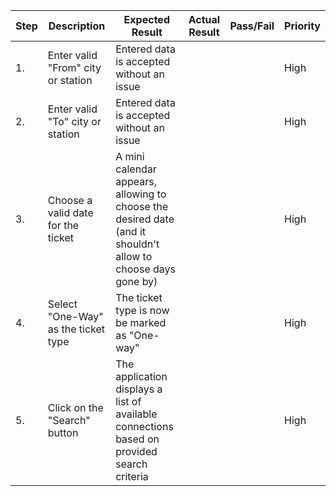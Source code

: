 | Step         | Description            | Expected Result | Actual Result | Pass/Fail | Priority |
|--------------|------------------------|-----------------|---------------|-----------|----------|
| 1.           | Enter valid "From" city or station | Entered data is accepted without an issue |     |     | High |
| 2.           | Enter valid "To" city or station | Entered data is accepted without an issue |     |     | High |
| 3.           | Choose a valid date for the ticket | A mini calendar appears, allowing to choose the desired date (and it shouldn't allow to choose days gone by) |     |     | High |
| 4.           | Select "One-Way" as the ticket type | The ticket type is now be marked as "One-way" |     |     | High |
| 5.           | Click on the "Search" button | The application displays a list of available connections based on provided search criteria |     |     | High |

